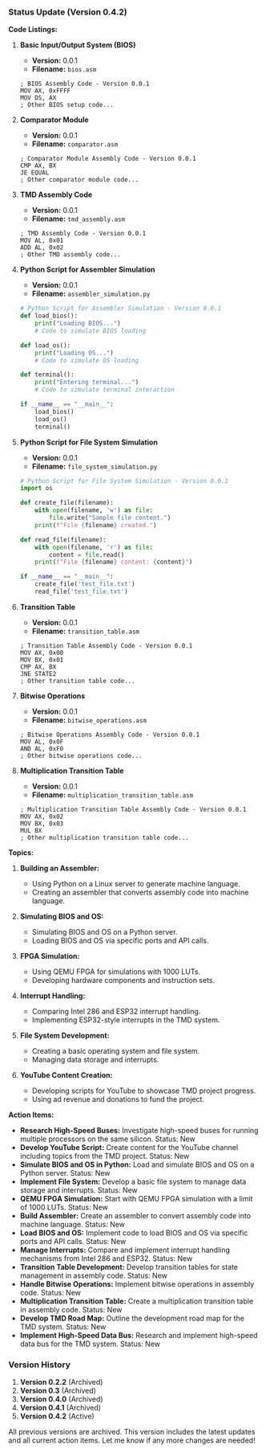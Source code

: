 ### **Status Update (Version 0.4.2)**

**Code Listings:**
1. **Basic Input/Output System (BIOS)**
   - **Version:** 0.0.1
   - **Filename:** `bios.asm`
   ```assembly
   ; BIOS Assembly Code - Version 0.0.1
   MOV AX, 0xFFFF
   MOV DS, AX
   ; Other BIOS setup code...
   ```

2. **Comparator Module**
   - **Version:** 0.0.1
   - **Filename:** `comparator.asm`
   ```assembly
   ; Comparator Module Assembly Code - Version 0.0.1
   CMP AX, BX
   JE EQUAL
   ; Other comparator module code...
   ```

3. **TMD Assembly Code**
   - **Version:** 0.0.1
   - **Filename:** `tmd_assembly.asm`
   ```assembly
   ; TMD Assembly Code - Version 0.0.1
   MOV AL, 0x01
   ADD AL, 0x02
   ; Other TMD assembly code...
   ```

4. **Python Script for Assembler Simulation**
   - **Version:** 0.0.1
   - **Filename:** `assembler_simulation.py`
   ```python
   # Python Script for Assembler Simulation - Version 0.0.1
   def load_bios():
       print("Loading BIOS...")
       # Code to simulate BIOS loading

   def load_os():
       print("Loading OS...")
       # Code to simulate OS loading

   def terminal():
       print("Entering terminal...")
       # Code to simulate terminal interaction

   if __name__ == "__main__":
       load_bios()
       load_os()
       terminal()
   ```

5. **Python Script for File System Simulation**
   - **Version:** 0.0.1
   - **Filename:** `file_system_simulation.py`
   ```python
   # Python Script for File System Simulation - Version 0.0.1
   import os

   def create_file(filename):
       with open(filename, 'w') as file:
           file.write("Sample file content.")
       print(f"File {filename} created.")

   def read_file(filename):
       with open(filename, 'r') as file:
           content = file.read()
       print(f"File {filename} content: {content}")

   if __name__ == "__main__":
       create_file('test_file.txt')
       read_file('test_file.txt')
   ```

6. **Transition Table**
   - **Version:** 0.0.1
   - **Filename:** `transition_table.asm`
   ```assembly
   ; Transition Table Assembly Code - Version 0.0.1
   MOV AX, 0x00
   MOV BX, 0x01
   CMP AX, BX
   JNE STATE2
   ; Other transition table code...
   ```

7. **Bitwise Operations**
   - **Version:** 0.0.1
   - **Filename:** `bitwise_operations.asm`
   ```assembly
   ; Bitwise Operations Assembly Code - Version 0.0.1
   MOV AL, 0x0F
   AND AL, 0xF0
   ; Other bitwise operations code...
   ```

8. **Multiplication Transition Table**
   - **Version:** 0.0.1
   - **Filename:** `multiplication_transition_table.asm`
   ```assembly
   ; Multiplication Transition Table Assembly Code - Version 0.0.1
   MOV AX, 0x02
   MOV BX, 0x03
   MUL BX
   ; Other multiplication transition table code...
   ```

**Topics:**
1. **Building an Assembler:**
   - Using Python on a Linux server to generate machine language.
   - Creating an assembler that converts assembly code into machine language.
   
2. **Simulating BIOS and OS:**
   - Simulating BIOS and OS on a Python server.
   - Loading BIOS and OS via specific ports and API calls.
   
3. **FPGA Simulation:**
   - Using QEMU FPGA for simulations with 1000 LUTs.
   - Developing hardware components and instruction sets.

4. **Interrupt Handling:**
   - Comparing Intel 286 and ESP32 interrupt handling.
   - Implementing ESP32-style interrupts in the TMD system.
   
5. **File System Development:**
   - Creating a basic operating system and file system.
   - Managing data storage and interrupts.
   
6. **YouTube Content Creation:**
   - Developing scripts for YouTube to showcase TMD project progress.
   - Using ad revenue and donations to fund the project.

**Action Items:**
- **Research High-Speed Buses:** Investigate high-speed buses for running multiple processors on the same silicon. Status: New
- **Develop YouTube Script:** Create content for the YouTube channel including topics from the TMD project. Status: New
- **Simulate BIOS and OS in Python:** Load and simulate BIOS and OS on a Python server. Status: New
- **Implement File System:** Develop a basic file system to manage data storage and interrupts. Status: New
- **QEMU FPGA Simulation:** Start with QEMU FPGA simulation with a limit of 1000 LUTs. Status: New
- **Build Assembler:** Create an assembler to convert assembly code into machine language. Status: New
- **Load BIOS and OS:** Implement code to load BIOS and OS via specific ports and API calls. Status: New
- **Manage Interrupts:** Compare and implement interrupt handling mechanisms from Intel 286 and ESP32. Status: New
- **Transition Table Development:** Develop transition tables for state management in assembly code. Status: New
- **Handle Bitwise Operations:** Implement bitwise operations in assembly code. Status: New
- **Multiplication Transition Table:** Create a multiplication transition table in assembly code. Status: New
- **Develop TMD Road Map:** Outline the development road map for the TMD system. Status: New
- **Implement High-Speed Data Bus:** Research and implement high-speed data bus for the TMD system. Status: New

### **Version History**

1. **Version 0.2.2** (Archived)
2. **Version 0.3** (Archived)
3. **Version 0.4.0** (Archived)
4. **Version 0.4.1** (Archived)
5. **Version 0.4.2** (Active)

All previous versions are archived. This version includes the latest updates and all current action items. Let me know if any more changes are needed!
